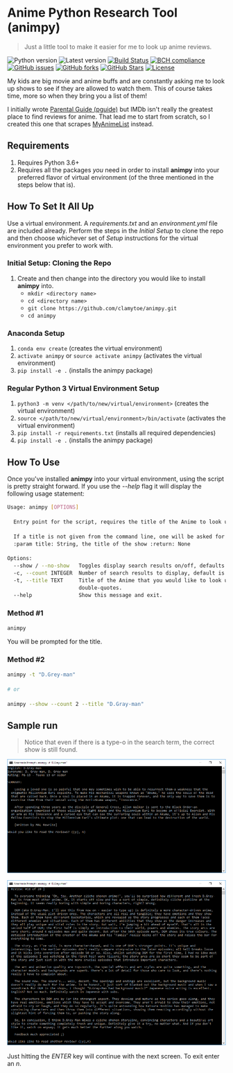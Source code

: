 # Anime Python Research Tool (animpy)

> Just a little tool to make it easier for me to look up anime reviews.

![Python version][python-version]
![Latest version][latest-version]
[![Build Status][travis-image]][travis-url]
[![BCH compliance][bch-image]][bch-url]
[![GitHub issues][issues-image]][issues-url]
[![GitHub forks][fork-image]][fork-url]
[![GitHub Stars][stars-image]][stars-url]
[![License][license-image]][license-url]

My kids are big movie and anime buffs and are constantly asking me to look up shows to see if they are allowed to watch them. This of course takes time, more so when they bring you a list of them!

I initially wrote [Parental Guide (pguide)](https://github.com/clamytoe/pguide.git) but IMDb isn't really the greatest place to find reviews for anime. That lead me to start from scratch, so I created this one that scrapes [MyAnimeList](https://myanimelist.net) instead.

## Requirements

1. Requires Python 3.6+
2. Requires all the packages *you* need in order to install **animpy** into your preferred flavor of virtual environment (of the three mentioned in the steps below that is).

## How To Set It All Up

Use a virtual environment. A *requirements.txt* and an *environment.yml* file are included already. Perform the steps in the *Initial Setup* to clone the repo and then choose whichever set of *Setup* instructions for the virtual environment you prefer to work with.

### Initial Setup: Cloning the Repo

1. Create and then change into the directory you would like to install **animpy** into.
   - `mkdir <directory name>`
   - `cd <directory name>`
   - `git clone https://github.com/clamytoe/animpy.git`
   - `cd animpy`

### Anaconda Setup

1. `conda env create` (creates the virtual environment)
2. `activate animpy` or `source activate animpy` (activates the virtual environment)
3. `pip install -e .` (installs the animpy package)

### Regular Python 3 Virtual Environment Setup

1. `python3 -m venv </path/to/new/virtual/environment>` (creates the virtual environment)
2. `source </path/to/new/virtual/environment>/bin/activate` (activates the virtual environment)
3. `pip install -r requirements.txt` (installs all required dependencies)
4. `pip install -e .` (installs the animpy package)

## How To Use

Once you've installed **animpy** into your virtual environment, using the script is pretty straight forward. If you use the *--help* flag it will display the following usage statement:

```bash
Usage: animpy [OPTIONS]

  Entry point for the script, requires the title of the Anime to look up.

  If a title is not given from the command line, one will be asked for.
  :param title: String, the title of the show :return: None

Options:
  --show / --no-show   Toggles display search results on/off, defaults to off.
  -c, --count INTEGER  Number of search results to display, default is 5.
  -t, --title TEXT     Title of the Anime that you would like to look up, use
                       double-quotes.
  --help               Show this message and exit.
  ```

### Method #1

```bash
animpy
```

You will be prompted for the title.

### Method #2

```bash
animpy -t "D.Grey-man"

# or

animpy --show --count 2 --title "D.Gray-man"
```

## Sample run

> Notice that even if there is a type-o in the search term, the correct show is still found.

![sample run](img/start.png)

![search](img/review.png)

Just hitting the *ENTER* key will continue with the next screen. To exit enter an *n*.

[python-version]:https://img.shields.io/badge/python-3.9-brightgreen.svg
[latest-version]:https://img.shields.io/badge/version-0.5.0-blue.svg
[travis-image]:https://travis-ci.org/clamytoe/animpy.svg?branch=master
[travis-url]:https://travis-ci.org/clamytoe/animpy
[bch-image]:https://bettercodehub.com/edge/badge/clamytoe/animpy?branch=master
[bch-url]:https://bettercodehub.com/
[issues-image]:https://img.shields.io/github/issues/clamytoe/animpy.svg
[issues-url]:https://github.com/clamytoe/animpy/issues
[fork-image]:https://img.shields.io/github/forks/clamytoe/animpy.svg
[fork-url]:https://github.com/clamytoe/animpy/network
[stars-image]:https://img.shields.io/github/stars/clamytoe/animpy.svg
[stars-url]:https://github.com/clamytoe/animpy/stargazers
[license-image]:https://img.shields.io/github/license/clamytoe/animpy.svg
[license-url]:https://github.com/clamytoe/animpy/blob/master/LICENSE
